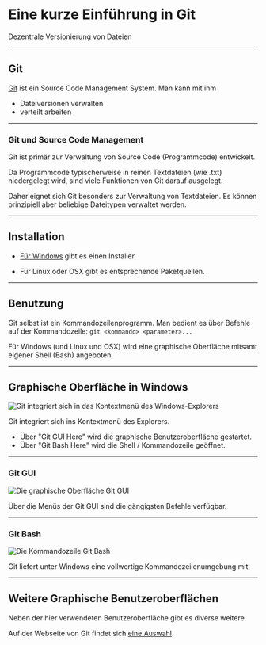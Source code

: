 # Eine kurze Einführung in Git


Dezentrale Versionierung von Dateien


---


## Git

[Git](http://git-scm.com/) ist ein Source Code Management System. Man kann mit ihm
- Dateiversionen verwalten
- verteilt arbeiten


---


### Git und Source Code Management

Git ist primär zur Verwaltung von Source Code (Programmcode) entwickelt.

Da Programmcode typischerweise in reinen Textdateien (wie .txt) niedergelegt wird,
sind viele Funktionen von Git darauf ausgelegt.

Daher eignet sich Git besonders zur Verwaltung von Textdateien.
Es können prinzipiell aber beliebige Dateitypen verwaltet werden.


---


## Installation

- [Für Windows](http://gitforwindows.com/) gibt es einen Installer.

- Für Linux oder OSX gibt es entsprechende Paketquellen.


---


## Benutzung

Git selbst ist ein Kommandozeilenprogramm. Man bedient es über Befehle auf der Kommandozeile:
`git <kommando> <parameter>...`

Für Windows (und Linux und OSX) wird eine graphische Oberfläche mitsamt eigener Shell (Bash) angeboten.


---


## Graphische Oberfläche in Windows

![Git integriert sich in das Kontextmenü des Windows-Explorers](https://raw.githubusercontent.com/dhlab-ub-fau-de/git-tutorial/master/windows_context_menu2.png)

Git integriert sich ins Kontextmenü des Explorers.
- Über "Git GUI Here" wird die graphische Benutzeroberfläche gestartet.
- Über "Git Bash Here" wird die Shell / Kommandozeile geöffnet.


---


### Git GUI

![Die graphische Oberfläche Git GUI](https://raw.githubusercontent.com/dhlab-ub-fau-de/git-tutorial/master/git_gui.png)

Über die Menüs der Git GUI sind die gängigsten Befehle verfügbar.


---


### Git Bash

![Die Kommandozeile Git Bash](https://raw.githubusercontent.com/dhlab-ub-fau-de/git-tutorial/master/git_bash.png)

Git liefert unter Windows eine vollwertige Kommandozeilenumgebung mit.


---


## Weitere Graphische Benutzeroberflächen

Neben der hier verwendeten Benutzeroberfläche gibt es diverse weitere.

Auf der Webseite von Git findet sich [eine Auswahl](https://git-scm.com/download/gui/windows).

